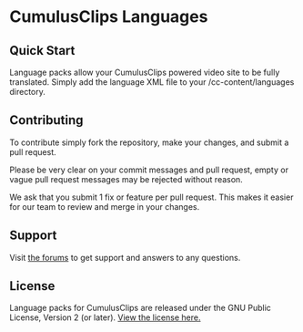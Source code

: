 # CumulusClips Languages

## Quick Start

Language packs allow your CumulusClips powered video site to be fully translated. Simply add the language XML file to your /cc-content/languages directory.

## Contributing

To contribute simply fork the repository, make your changes, and submit a pull request.

Please be very clear on your commit messages and pull request, empty or vague pull request messages may be rejected without reason.

We ask that you submit 1 fix or feature per pull request. This makes it easier for our team to review and merge in your changes.

## Support

Visit [the forums](http://cumulusclips.org/forums) to get support and answers to any questions.

## License

Language packs for CumulusClips are released under the GNU Public License, Version 2 (or later). [View the license here.](http://cumulusclips.org/LICENSE.txt)





